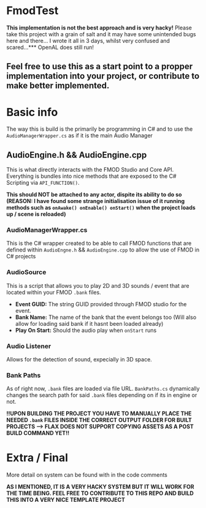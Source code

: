 # FmodTest
**This implementation is not the best approach and is very hacky!** Please take this project with a grain of salt and it may have some unintended bugs here and there... I wrote it all in 3 days, whilst very confused and scared...***
OpenAL does still run!

Feel free to use this as a start point to a propper implementation into your project, or contribute to make better implemented.
 -----
 # Basic info
 The way this is build is the primarily be programming in C# and to use the `AudioManagerWrapper.cs` as if it is the main Audio Manager
 ## AudioEngine.h && AudioEngine.cpp
 This is what directly interacts with the FMOD Studio and Core API. Everything is bundles into nice methods that are exposed to the C# Scripting via `API_FUNCTION()`.
 
 **This should NOT be attached to any actor, dispite its ability to do so (REASON: I have found some strange initialisation issue of it running methods such as `onAwake() onEnable() onStart()` when the project loads up / scene is reloaded)**

 ### AudioManagerWrapper.cs
 This is the C# wrapper created to be able to call FMOD functions that are defined within `AudioEngne.h` && `AudioEngine.cpp` to allow the use of FMOD in C# projects

 ### AudioSource
 This is a script that allows you to play 2D and 3D sounds / event that are located within your FMOD `.bank` files.
 * **Event GUID:** The string GUID provided through FMOD studio for the event.
 * **Bank Name:** The name of the bank that the event belongs too (Will also allow for loading said bank if it hasnt been loaded already)
 * **Play On Start:** Should the audio play when `onStart` runs

### Audio Listener
Allows for the detection of sound, expecially in 3D space.

### Bank Paths
As of right now, `.bank` files are loaded via file URL. `BankPaths.cs` dynamically changes the search path for said `.bank` files depending on if its in engine or not.

**!!UPON BUILDING THE PROJECT YOU HAVE TO MANUALLY PLACE THE NEEDED `.bank` FILES INSIDE THE CORRECT OUTPUT FOLDER FOR BUILT PROJECTS --> FLAX DOES NOT SUPPORT COPYING ASSETS AS A POST BUILD COMMAND YET!!**

# Extra / Final
More detail on system can be found with in the code comments

**AS I MENTIONED, IT IS A VERY HACKY SYSTEM BUT IT WILL WORK FOR THE TIME BEING. FEEL FREE TO CONTRIBUTE TO THIS REPO AND BUILD THIS INTO A VERY NICE TEMPLATE PROJECT**

